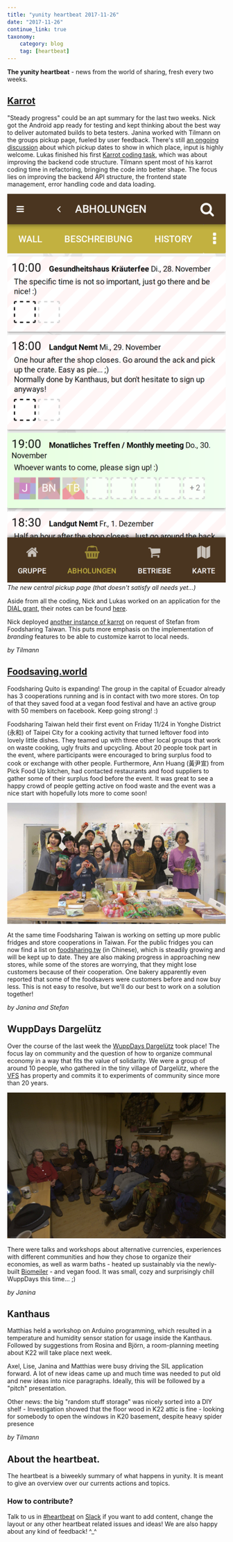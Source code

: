 ```yaml
---
title: "yunity heartbeat 2017-11-26"
date: "2017-11-26"
continue_link: true
taxonomy:
    category: blog
    tag: [heartbeat]
---
```


**The yunity heartbeat** - news from the world of sharing, fresh every two weeks.

## [Karrot](https://karrot.world)

"Steady progress" could be an apt summary for the last two weeks. Nick got the Android app ready for testing and kept thinking about the best way to deliver automated builds to beta testers. Janina worked with Tilmann on the groups pickup page, fueled by user feedback. There's still [an ongoing discussion](https://github.com/yunity/karrot-frontend/issues/741) about which pickup dates to show in which place, input is highly welcome. Lukas finished his first [Karrot coding task](https://github.com/yunity/karrot-backend/issues/368), which was about improving the backend code structure. Tilmann spent most of his karrot coding time in refactoring, bringing the code into better shape. The focus lies on improving the backend API structure, the frontend state management, error handling code and data loading.

![](karrot-pickups.png)
_The new central pickup page (that doesn't satisfy all needs yet...)_

Aside from all the coding, Nick and Lukas worked on an application for the [DIAL grant](http://www.osc.dial.community/), their notes can be found [here](https://pad.disroot.org/p/dial-funding-application).

Nick deployed [another instance of karrot](https://tw.foodsaving.world) on request of Stefan from Foodsharing Taiwan. This puts more emphasis on the implementation of _branding_ features to be able to customize karrot to local needs.

_by Tilmann_


## [Foodsaving.world](https://foodsaving.world)

Foodsharing Quito is expanding! The group in the capital of Ecuador already has 3 cooperations running and is in contact with two more stores. On top of that they saved food at a vegan food festival and have an active group with 50 members on facebook. Keep going strong! :)

Foodsharing Taiwan held their first event on Friday 11/24 in Yonghe District (永和) of Taipei City for a cooking activity that turned leftover food into lovely little dishes.
They teamed up with three other local groups that work on waste cooking, ugly fruits and upcycling.
About 20 people took part in the event, where participants were encouraged to bring surplus food to cook or exchange with other people. Furthermore, Ann Huang (黃尹宣) from Pick Food Up kitchen, had contacted restaurants and food suppliers to gather some of their surplus food before the event.
It was great to see a happy crowd of people getting active on food waste and the event was a nice start with hopefully lots more to come soon!

![](1.taiwan-group.jpg)

At the same time Foodsharing Taiwan is working on setting up more public fridges and store cooperations in Taiwan. For the public fridges you can now find a list on [foodsharing.tw](https://foodsharing.tw/fridges/) (in Chinese), which is steadily growing and will be kept up to date.
They are also making progress in approaching new stores, while some of the stores are worrying, that they might lose customers because of their cooperation. One bakery apparently even reported that some of the foodsavers were customers before and now buy less. This is not easy to resolve, but we'll do our best to work on a solution together!

_by Janina and Stefan_

## WuppDays Dargelütz

Over the course of the last week the [WuppDays Dargelütz](http://dargeluetz.weebly.com/solidarity-economy-wuppdays.html) took place! The focus lay on community and the question of how to organize communal economy in a way that fits the value of solidarity. We were a group of around 10 people, who gathered in the tiny village of Dargelütz, where the [VFS](http://dargeluetz.weebly.com/der-vfs-ev.html) has property and commits it to experiments of community since more than 20 years.

![](0.dargeluetz.jpg)

There were talks and workshops about alternative currencies, experiences with different communities and how they chose to organize their economies, as well as warm baths - heated up sustainably via the newly-built [Biomeiler](https://de.wikipedia.org/wiki/Biomeiler) - and vegan food. It was small, cozy and surprisingly chill WuppDays this time... ;)

_by Janina_

## Kanthaus

Matthias held a workshop on Arduino programming, which resulted in a temperature and humidity sensor station for usage inside the Kanthaus. Followed by suggestions from Rosina and Björn, a room-planning meeting about K22 will take place next week.

Axel, Lise, Janina and Matthias were busy driving the SIL application forward. A lot of new ideas came up and much time was needed to put old and new ideas into nice paragraphs. Ideally, this will be followed by a "pitch" presentation.

Other news: the big "random stuff storage" was nicely sorted into a DIY shelf - Investigation showed that the floor wood in K22 attic is fine - looking for somebody to open the windows in K20 basement, despite heavy spider presence

_by Tilmann_

## About the heartbeat.
The heartbeat is a biweekly summary of what happens in yunity. It is meant to give an overview over our currents actions and topics.

### How to contribute?
Talk to us in [#heartbeat](https://yunity.slack.com/messages/heartbeat/) on [Slack](https://slackin.yunity.org) if you want to add content, change the layout or any other heartbeat related issues and ideas! We are also happy about any kind of feedback! ^_^
